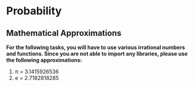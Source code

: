 # Probability

## Mathematical Approximations

**For the following tasks, you will have to use various irrational numbers and functions. Since you are not able to import any libraries, please use the following approximations:**

1. π = 3.1415926536
2. e = 2.7182818285
